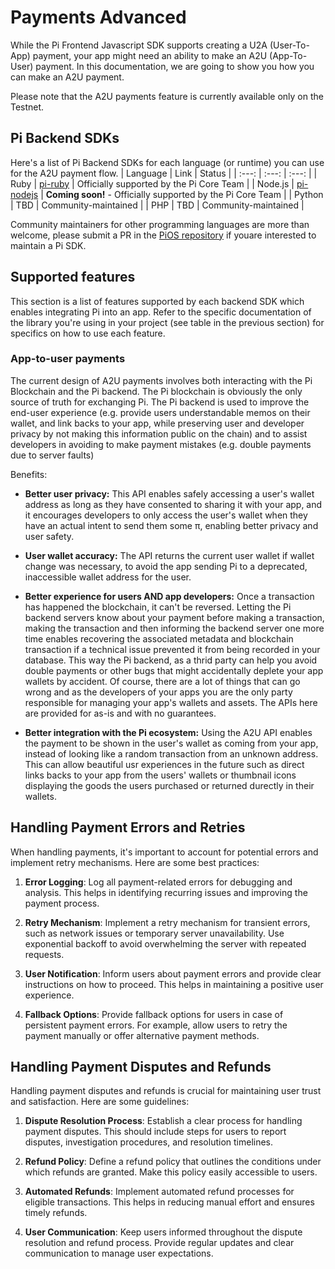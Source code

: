 # Payments Advanced

While the Pi Frontend Javascript SDK supports creating a U2A (User-To-App) payment, your app might need an ability to
make an A2U (App-To-User) payment. In this documentation, we are going to show you how you can make an A2U payment.

Please note that the A2U payments feature is currently available only on the Testnet.

## Pi Backend SDKs

Here's a list of Pi Backend SDKs for each language (or runtime) you can use for the A2U payment flow.
| Language | Link | Status |
| :---: | :---: | :---: |
| Ruby | [pi-ruby](https://github.com/pi-apps/pi-ruby) | Officially supported by the Pi Core Team |
| Node.js | [pi-nodejs](https://github.com/pi-apps/pi-nodejs) | **Coming soon!** - Officially supported by the Pi Core Team |
| Python | TBD | Community-maintained |
| PHP | TBD | Community-maintained |

Community maintainers for other programming languages are more than welcome, please submit a PR in the [PiOS repository](https://github.com/pi-apps/PiOS) if youare interested to maintain a Pi SDK.


## Supported features

This section is a list of features supported by each backend SDK which enables integrating Pi into an app.
Refer to the specific documentation of the library you're using in your project (see table in the previous section)
for specifics on how to use each feature.

### App-to-user payments

The current design of A2U payments involves both interacting with the Pi Blockchain and the Pi backend. The Pi blockchain is obviously 
the only source of truth for exchanging Pi. The Pi backend is used to improve the end-user experience (e.g. provide users understandable memos 
on their wallet, and link backs to your app, while preserving user and developer privacy by not making this information public on the chain) 
and to assist developers in avoiding to make payment mistakes (e.g. double payments due to server faults)

Benefits:

- **Better user privacy:** This API enables safely accessing a user's wallet address as long as they have consented to
sharing it with your app, and it encourages developers to only access the user's wallet when they have an actual
intent to send them some π, enabling better privacy and user safety.

- **User wallet accuracy:** The API returns the current user wallet if wallet change was necessary, to avoid the app sending Pi to a deprecated,
inaccessible wallet address for the user. 

- **Better experience for users AND app developers:** Once a transaction has happened the blockchain, it can't be reversed.
Letting the Pi backend servers know about your payment before making a transaction, making the transaction and then informing the backend server one 
more time enables recovering the associated metadata and blockchain transaction if a technical issue prevented it from being recorded in your database. 
This way the Pi backend, as a thrid party can help you avoid double payments or other bugs that might accidentally deplete your app wallets by accident.
Of course, there are a lot of things that can go wrong and as the developers of your apps you are the only party responsible for managing your app's 
wallets and assets. The APIs here are provided for as-is and with no guarantees.  

- **Better integration with the Pi ecosystem:** Using the A2U API enables the payment to be shown in the user's wallet as
coming from your app, instead of looking like a random transaction from an unknown address. This can allow beautiful usr experiences in the future such
as direct links backs to your app from the users' wallets or thumbnail icons displaying the goods the users purchased or returned durectly in their wallets. 

## Handling Payment Errors and Retries

When handling payments, it's important to account for potential errors and implement retry mechanisms. Here are some best practices:

1. **Error Logging**: Log all payment-related errors for debugging and analysis. This helps in identifying recurring issues and improving the payment process.

2. **Retry Mechanism**: Implement a retry mechanism for transient errors, such as network issues or temporary server unavailability. Use exponential backoff to avoid overwhelming the server with repeated requests.

3. **User Notification**: Inform users about payment errors and provide clear instructions on how to proceed. This helps in maintaining a positive user experience.

4. **Fallback Options**: Provide fallback options for users in case of persistent payment errors. For example, allow users to retry the payment manually or offer alternative payment methods.

## Handling Payment Disputes and Refunds

Handling payment disputes and refunds is crucial for maintaining user trust and satisfaction. Here are some guidelines:

1. **Dispute Resolution Process**: Establish a clear process for handling payment disputes. This should include steps for users to report disputes, investigation procedures, and resolution timelines.

2. **Refund Policy**: Define a refund policy that outlines the conditions under which refunds are granted. Make this policy easily accessible to users.

3. **Automated Refunds**: Implement automated refund processes for eligible transactions. This helps in reducing manual effort and ensures timely refunds.

4. **User Communication**: Keep users informed throughout the dispute resolution and refund process. Provide regular updates and clear communication to manage user expectations.
